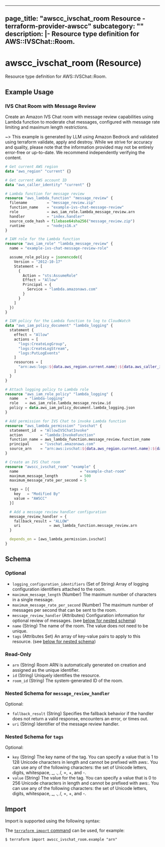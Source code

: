 
---
page_title: "awscc_ivschat_room Resource - terraform-provider-awscc"
subcategory: ""
description: |-
  Resource type definition for AWS::IVSChat::Room.
---

# awscc_ivschat_room (Resource)

Resource type definition for AWS::IVSChat::Room.

## Example Usage

### IVS Chat Room with Message Review

Create an Amazon IVS Chat room with message review capabilities using Lambda function to moderate chat messages, configured with message rate limiting and maximum length restrictions.

~> This example is generated by LLM using Amazon Bedrock and validated using terraform validate, apply and destroy. While we strive for accuracy and quality, please note that the information provided may not be entirely error-free or up-to-date. We recommend independently verifying the content.

```terraform
# Get current AWS region
data "aws_region" "current" {}

# Get current AWS account ID
data "aws_caller_identity" "current" {}

# Lambda function for message review
resource "aws_lambda_function" "message_review" {
  filename         = "message_review.zip"
  function_name    = "example-ivs-chat-message-review"
  role             = aws_iam_role.lambda_message_review.arn
  handler          = "index.handler"
  source_code_hash = filebase64sha256("message_review.zip")
  runtime          = "nodejs16.x"
}

# IAM role for the Lambda function
resource "aws_iam_role" "lambda_message_review" {
  name = "example-ivs-chat-message-review-role"

  assume_role_policy = jsonencode({
    Version = "2012-10-17"
    Statement = [
      {
        Action = "sts:AssumeRole"
        Effect = "Allow"
        Principal = {
          Service = "lambda.amazonaws.com"
        }
      }
    ]
  })
}

# IAM policy for the Lambda function to log to CloudWatch
data "aws_iam_policy_document" "lambda_logging" {
  statement {
    effect = "Allow"
    actions = [
      "logs:CreateLogGroup",
      "logs:CreateLogStream",
      "logs:PutLogEvents"
    ]
    resources = [
      "arn:aws:logs:${data.aws_region.current.name}:${data.aws_caller_identity.current.account_id}:log-group:/aws/lambda/${aws_lambda_function.message_review.function_name}:*"
    ]
  }
}

# Attach logging policy to Lambda role
resource "aws_iam_role_policy" "lambda_logging" {
  name   = "lambda-logging"
  role   = aws_iam_role.lambda_message_review.id
  policy = data.aws_iam_policy_document.lambda_logging.json
}

# Add permission for IVS Chat to invoke Lambda function
resource "aws_lambda_permission" "ivschat" {
  statement_id  = "AllowIVSChatInvoke"
  action        = "lambda:InvokeFunction"
  function_name = aws_lambda_function.message_review.function_name
  principal     = "ivschat.amazonaws.com"
  source_arn    = "arn:aws:ivschat:${data.aws_region.current.name}:${data.aws_caller_identity.current.account_id}:room/*"
}

# Create an IVS Chat room
resource "awscc_ivschat_room" "example" {
  name                            = "example-chat-room"
  maximum_message_length          = 500
  maximum_message_rate_per_second = 5

  tags = [{
    key   = "Modified By"
    value = "AWSCC"
  }]

  # Add a message review handler configuration
  message_review_handler = {
    fallback_result = "ALLOW"
    uri             = aws_lambda_function.message_review.arn
  }

  depends_on = [aws_lambda_permission.ivschat]
}
```

<!-- schema generated by tfplugindocs -->
## Schema

### Optional

- `logging_configuration_identifiers` (Set of String) Array of logging configuration identifiers attached to the room.
- `maximum_message_length` (Number) The maximum number of characters in a single message.
- `maximum_message_rate_per_second` (Number) The maximum number of messages per second that can be sent to the room.
- `message_review_handler` (Attributes) Configuration information for optional review of messages. (see [below for nested schema](#nestedatt--message_review_handler))
- `name` (String) The name of the room. The value does not need to be unique.
- `tags` (Attributes Set) An array of key-value pairs to apply to this resource. (see [below for nested schema](#nestedatt--tags))

### Read-Only

- `arn` (String) Room ARN is automatically generated on creation and assigned as the unique identifier.
- `id` (String) Uniquely identifies the resource.
- `room_id` (String) The system-generated ID of the room.

<a id="nestedatt--message_review_handler"></a>
### Nested Schema for `message_review_handler`

Optional:

- `fallback_result` (String) Specifies the fallback behavior if the handler does not return a valid response, encounters an error, or times out.
- `uri` (String) Identifier of the message review handler.


<a id="nestedatt--tags"></a>
### Nested Schema for `tags`

Optional:

- `key` (String) The key name of the tag. You can specify a value that is 1 to 128 Unicode characters in length and cannot be prefixed with aws:. You can use any of the following characters: the set of Unicode letters, digits, whitespace, _, ., /, =, +, and -.
- `value` (String) The value for the tag. You can specify a value that is 0 to 256 Unicode characters in length and cannot be prefixed with aws:. You can use any of the following characters: the set of Unicode letters, digits, whitespace, _, ., /, =, +, and -.

## Import

Import is supported using the following syntax:

The [`terraform import` command](https://developer.hashicorp.com/terraform/cli/commands/import) can be used, for example:

```shell
$ terraform import awscc_ivschat_room.example "arn"
```
